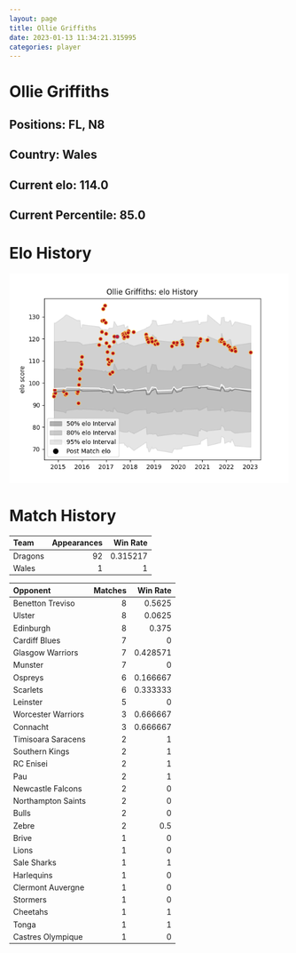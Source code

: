 ```yaml
---  
layout: page  
title: Ollie Griffiths  
date: 2023-01-13 11:34:21.315995  
categories: player  
---
```

# Ollie Griffiths

## Positions: FL, N8

## Country: Wales

## Current elo: 114.0

## Current Percentile: 85.0

# Elo History


![elo history](history_OllieGriffiths.png)
# Match History


| Team    |   Appearances |   Win Rate |
|:--------|--------------:|-----------:|
| Dragons |            92 |   0.315217 |
| Wales   |             1 |   1        |

| Opponent           |   Matches |   Win Rate |
|:-------------------|----------:|-----------:|
| Benetton Treviso   |         8 |   0.5625   |
| Ulster             |         8 |   0.0625   |
| Edinburgh          |         8 |   0.375    |
| Cardiff Blues      |         7 |   0        |
| Glasgow Warriors   |         7 |   0.428571 |
| Munster            |         7 |   0        |
| Ospreys            |         6 |   0.166667 |
| Scarlets           |         6 |   0.333333 |
| Leinster           |         5 |   0        |
| Worcester Warriors |         3 |   0.666667 |
| Connacht           |         3 |   0.666667 |
| Timisoara Saracens |         2 |   1        |
| Southern Kings     |         2 |   1        |
| RC Enisei          |         2 |   1        |
| Pau                |         2 |   1        |
| Newcastle Falcons  |         2 |   0        |
| Northampton Saints |         2 |   0        |
| Bulls              |         2 |   0        |
| Zebre              |         2 |   0.5      |
| Brive              |         1 |   0        |
| Lions              |         1 |   0        |
| Sale Sharks        |         1 |   1        |
| Harlequins         |         1 |   0        |
| Clermont Auvergne  |         1 |   0        |
| Stormers           |         1 |   0        |
| Cheetahs           |         1 |   1        |
| Tonga              |         1 |   1        |
| Castres Olympique  |         1 |   0        |